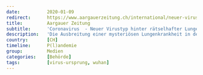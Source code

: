 ```yaml
---
date:          2020-01-09
redirect:      https://www.aargauerzeitung.ch/international/neuer-virustyp-hinter-ratselhafter-lungenkrankheit-in-china-entdeckt-ld.1183827
title:         Aargauer Zeitung
subtitle:      'Coronavirus  - Neuer Virustyp hinter rätselhafter Lungenkrankheit in China entdeckt'
description:   'Die Ausbreitung einer mysteriösen Lungenkrankheit in der zentralchinesischen Metropole Wuhan könnte auf einen neuartigen Coronavirus zurückgehen.'
country:       [CH]
timeline:      P(l)andemie
group:         Medien
categories:    [Behörde]
tags:          [virus-ursprung, wuhan]
---
```

